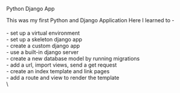 Python Django App

This was my first Python and Django Application
Here I learned to -\
\
    - set up a virtual environment\
    - set up a skeleton django app\
    - create a custom django app\
    - use a built-in django server\
    - create a new database model by running migrations\
    - add a url, import views, send a get request\
    - create an index template and link pages\
    - add a route and view to render the template\
    \
    
    

